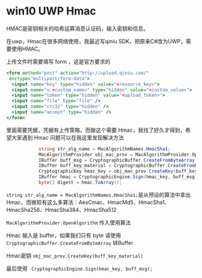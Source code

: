 # win10 UWP Hmac

HMAC是密钥相关的哈希运算消息认证码，输入密钥和信息。
<!--more-->

在uwp，Hmac在很多网络使用，我最近写qiniu SDK，把原来C#改为UWP，需要使用HMAC。

上传文件时需要填写 form ，这是官方要求的

```xml
<form method="post" action="http://upload.qiniu.com/"
 enctype="multipart/form-data">
  <input name="key" type="hidden" value="<resource_key>">
  <input name="x:<custom_name>" type="hidden" value="<custom_value>">
  <input name="token" type="hidden" value="<upload_token>">
  <input name="file" type="file" />
  <input name="crc32" type="hidden" />
  <input name="accept" type="hidden" />
</form>
```

里面需要凭据，凭据有上传策略，而做这个需要 Hmac，我找了好久才得到，希望大家遇到 Hmac 问题可以在我这里发现解决方法


```csharp
            string str_alg_name = MacAlgorithmNames.HmacSha1;
            MacAlgorithmProvider obj_mac_prov = MacAlgorithmProvider.OpenAlgorithm(str_alg_name);
            IBuffer buff_msg = CryptographicBuffer.CreateFromByteArray(path_and_query_bytes);
            IBuffer buff_key_material = CryptographicBuffer.CreateFromByteArray(mac.SecretKey);
            CryptographicKey hmac_key = obj_mac_prov.CreateKey(buff_key_material);
            IBuffer hmac = CryptographicEngine.Sign(hmac_key, buff_msg);
            byte[] digest = hmac.ToArray();
```

`string str_alg_name = MacAlgorithmNames.HmacSha1;`是从预设的算法中拿出Hmac，而微软有这么多算法：AesCmac、HmacMd5、HmacSha1、HmacSha256、HmacSha384、HmacSha512

`MacAlgorithmProvider.OpenAlgorithm` 传入使用算法

Hmac 输入是 buffer，如果我们只有 byte 请使用 `CryptographicBuffer.CreateFromByteArray` 转Buffer

Hmac密钥 `obj_mac_prov.CreateKey(buff_key_material)`

最后使用 ` CryptographicEngine.Sign(hmac_key, buff_msg);` 

